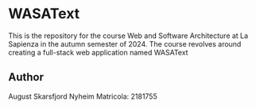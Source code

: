 # WASAText

This is the repository for the course Web and Software Architecture at La Sapienza in the autumn semester of 2024. The course revolves around creating a full-stack web application named WASAText

## Author

August Skarsfjord Nyheim
Matricola: 2181755